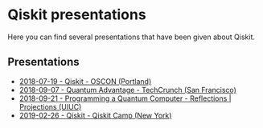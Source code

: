 # Qiskit presentations

Here you can find several presentations that have been given about Qiskit.

## Presentations

* [2018-07-19 - Qiskit - OSCON (Portland)](./2018-07-19_oscon_gambetta/)
* [2018-09-07 - Quantum Advantage - TechCrunch (San Francisco)](./2018-09-07_TechCrunch/)
* [2018-09-21 - Programming a Quantum Computer - Reflections | Projections (UIUC)](./2018-09-21_reflections_projections_gambetta/)
* [2019-02-26 - Qiskit - Qiskit Camp (New York)](./2019-02-26_QiskitCamp/)
